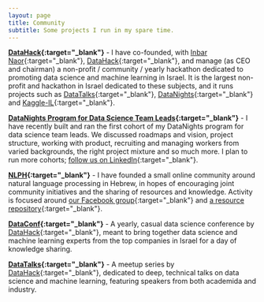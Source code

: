 ```yaml
---
layout: page
title: Community
subtitle: Some projects I run in my spare time.
---
```


<!-- ## Community & Events -->

**[DataHack](https://www.datahack.org.il/){:target="_blank"}** - I have co-founded, with [Inbar Naor](https://www.linkedin.com/in/inbar-naor-6b973a50/){:target="_blank"}, [DataHack](https://www.datahack.org.il/){:target="_blank"}, and manage (as CEO and chairman) a non-profit / community / yearly hackathon dedicated to promoting data science and machine learning in Israel. It is the largest non-profit and hackathon in Israel dedicated to these subjects, and it runs projects such as [DataTalks](https://www.meetup.com/DataHack){:target="_blank"}, [DataNights](https://datanights-il.github.io/){:target="_blank"} and [Kaggle-IL](https://www.facebook.com/groups/kaggleil/){:target="_blank"}.

**[DataNights Program for Data Science Team Leads](https://datanights-il.github.io/programs/dsmgmt/){:target="_blank"}** - I have recently built and ran the first cohort of my DataNights program for data science team leads. We discussed roadmaps and vision, project structure, working with product, recruiting and managing workers from varied backgrounds, the right project mixture and so much more. I plan to run more cohorts; [follow us on LinkedIn](https://www.linkedin.com/company/datanights){:target="_blank"}.


**[NLPH](https://www.facebook.com/groups/157877988136954/){:target="_blank"}** - I have founded a small online community around natural language processing in Hebrew, in hopes of encouraging joint community initiatives and the sharing of resources and knowledge. Activity is focused around [our Facebook group](https://www.facebook.com/groups/157877988136954/){:target="_blank"} and [a resource repository](https://github.com/NLPH/NLPH_Resources){:target="_blank"}.

**[DataConf](http://dataconf.org/){:target="_blank"}** - A yearly, casual data science conference by [DataHack](https://www.datahack.org.il/){:target="_blank"}, meant to bring together data science and machine learning experts from the top companies in Israel for a day of knowledge sharing.

**[DataTalks](https://meetup.com/DataHack){:target="_blank"}** - A meetup series by [DataHack](https://www.datahack.org.il/){:target="_blank"}, dedicated to deep, technical talks on data science and machine learning, featuring speakers from both academida and industry.
